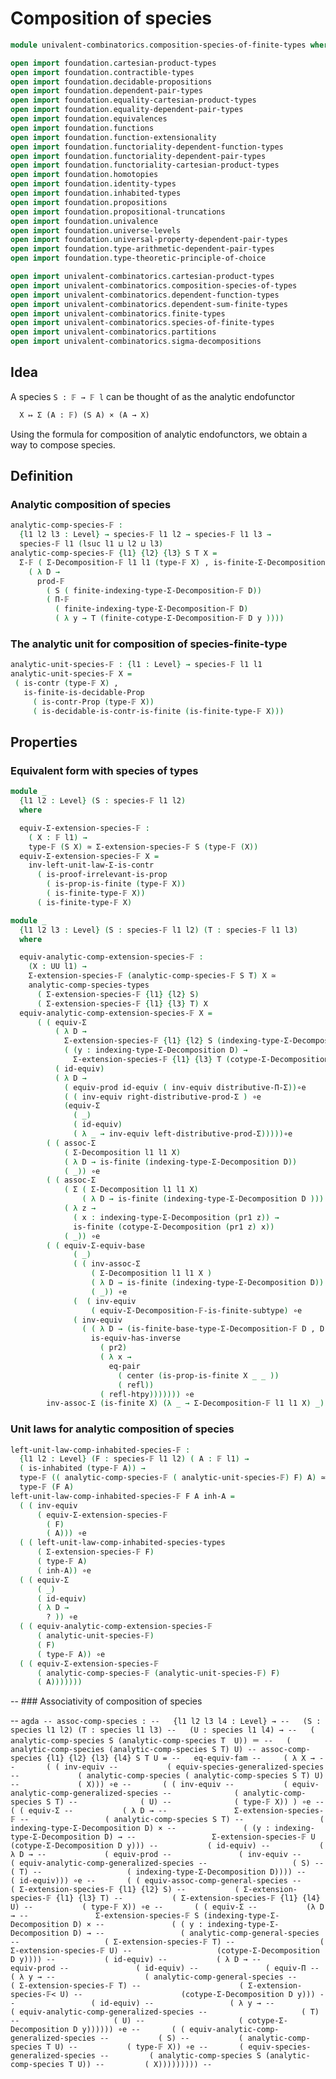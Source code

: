 #  Composition of species

```agda
module univalent-combinatorics.composition-species-of-finite-types where

open import foundation.cartesian-product-types
open import foundation.contractible-types
open import foundation.decidable-propositions
open import foundation.dependent-pair-types
open import foundation.equality-cartesian-product-types
open import foundation.equality-dependent-pair-types
open import foundation.equivalences
open import foundation.functions
open import foundation.function-extensionality
open import foundation.functoriality-dependent-function-types
open import foundation.functoriality-dependent-pair-types
open import foundation.functoriality-cartesian-product-types
open import foundation.homotopies
open import foundation.identity-types
open import foundation.inhabited-types
open import foundation.propositions
open import foundation.propositional-truncations
open import foundation.univalence
open import foundation.universe-levels
open import foundation.universal-property-dependent-pair-types
open import foundation.type-arithmetic-dependent-pair-types
open import foundation.type-theoretic-principle-of-choice

open import univalent-combinatorics.cartesian-product-types
open import univalent-combinatorics.composition-species-of-types
open import univalent-combinatorics.dependent-function-types
open import univalent-combinatorics.dependent-sum-finite-types
open import univalent-combinatorics.finite-types
open import univalent-combinatorics.species-of-finite-types
open import univalent-combinatorics.partitions
open import univalent-combinatorics.sigma-decompositions
```

## Idea

A species `S : 𝔽 → 𝔽 l` can be thought of as the analytic endofunctor

```md
  X ↦ Σ (A : 𝔽) (S A) × (A → X)
```

Using the formula for composition of analytic endofunctors, we obtain a way to compose species.

## Definition

### Analytic composition of species

```agda
analytic-comp-species-𝔽 :
  {l1 l2 l3 : Level} → species-𝔽 l1 l2 → species-𝔽 l1 l3 →
  species-𝔽 l1 (lsuc l1 ⊔ l2 ⊔ l3)
analytic-comp-species-𝔽 {l1} {l2} {l3} S T X =
  Σ-𝔽 ( Σ-Decomposition-𝔽 l1 l1 (type-𝔽 X) , is-finite-Σ-Decomposition-𝔽 X)
    ( λ D →
      prod-𝔽
        ( S ( finite-indexing-type-Σ-Decomposition-𝔽 D))
        ( Π-𝔽
          ( finite-indexing-type-Σ-Decomposition-𝔽 D)
          ( λ y → T (finite-cotype-Σ-Decomposition-𝔽 D y ))))
```

 ### The analytic unit for composition of species-finite-type

 ```agda
analytic-unit-species-𝔽 : {l1 : Level} → species-𝔽 l1 l1
analytic-unit-species-𝔽 X =
  ( is-contr (type-𝔽 X) ,
    is-finite-is-decidable-Prop
      ( is-contr-Prop (type-𝔽 X))
      ( is-decidable-is-contr-is-finite (is-finite-type-𝔽 X)))
```

## Properties

### Equivalent form with species of types

```agda
module _
  {l1 l2 : Level} (S : species-𝔽 l1 l2)
  where

  equiv-Σ-extension-species-𝔽 :
    ( X : 𝔽 l1) →
    type-𝔽 (S X) ≃ Σ-extension-species-𝔽 S (type-𝔽 (X))
  equiv-Σ-extension-species-𝔽 X =
    inv-left-unit-law-Σ-is-contr
      ( is-proof-irrelevant-is-prop
        ( is-prop-is-finite (type-𝔽 X))
        ( is-finite-type-𝔽 X))
      ( is-finite-type-𝔽 X)

module _
  {l1 l2 l3 : Level} (S : species-𝔽 l1 l2) (T : species-𝔽 l1 l3)
  where

  equiv-analytic-comp-extension-species-𝔽 :
    (X : UU l1) →
    Σ-extension-species-𝔽 (analytic-comp-species-𝔽 S T) X ≃
    analytic-comp-species-types
      ( Σ-extension-species-𝔽 {l1} {l2} S)
      ( Σ-extension-species-𝔽 {l1} {l3} T) X
  equiv-analytic-comp-extension-species-𝔽 X =
      ( ( equiv-Σ
          ( λ D →
            Σ-extension-species-𝔽 {l1} {l2} S (indexing-type-Σ-Decomposition D) ×
            ( (y : indexing-type-Σ-Decomposition D) →
              Σ-extension-species-𝔽 {l1} {l3} T (cotype-Σ-Decomposition D y)))
          ( id-equiv)
          ( λ D →
            ( equiv-prod id-equiv ( inv-equiv distributive-Π-Σ))∘e
            ( ( inv-equiv right-distributive-prod-Σ ) ∘e
            (equiv-Σ
              ( _)
              ( id-equiv)
              ( λ _ → inv-equiv left-distributive-prod-Σ)))))∘e
        ( ( assoc-Σ
            ( Σ-Decomposition l1 l1 X)
            ( λ D → is-finite (indexing-type-Σ-Decomposition D))
            ( _)) ∘e
        ( ( assoc-Σ
            ( Σ ( Σ-Decomposition l1 l1 X)
                ( λ D → is-finite (indexing-type-Σ-Decomposition D )))
            ( λ z →
              ( x : indexing-type-Σ-Decomposition (pr1 z)) →
              is-finite (cotype-Σ-Decomposition (pr1 z) x))
            ( _)) ∘e
        ( ( equiv-Σ-equiv-base
              ( _)
              ( ( inv-assoc-Σ
                  ( Σ-Decomposition l1 l1 X )
                  ( λ D → is-finite (indexing-type-Σ-Decomposition D))
                  ( _)) ∘e
              (  ( inv-equiv
                  ( equiv-Σ-Decomposition-𝔽-is-finite-subtype) ∘e
              ( inv-equiv
                ( ( λ D → (is-finite-base-type-Σ-Decomposition-𝔽 D , D)) ,
                  is-equiv-has-inverse
                    ( pr2)
                    ( λ x →
                      eq-pair
                        ( center (is-prop-is-finite X _ _ ))
                        ( refl))
                    ( refl-htpy))))))) ∘e
        inv-assoc-Σ (is-finite X) (λ _ → Σ-Decomposition-𝔽 l1 l1 X) _))))
```

### Unit laws for analytic composition of species

```agda
left-unit-law-comp-inhabited-species-𝔽 :
  {l1 l2 : Level} (F : species-𝔽 l1 l2) ( A : 𝔽 l1) →
  ( is-inhabited (type-𝔽 A)) →
  type-𝔽 (( analytic-comp-species-𝔽 ( analytic-unit-species-𝔽) F) A) ≃
  type-𝔽 (F A)
left-unit-law-comp-inhabited-species-𝔽 F A inh-A =
  ( ( inv-equiv
      ( equiv-Σ-extension-species-𝔽
        ( F)
        ( A))) ∘e
  ( ( left-unit-law-comp-inhabited-species-types
      ( Σ-extension-species-𝔽 F)
      ( type-𝔽 A)
      ( inh-A)) ∘e
  ( ( equiv-Σ
      ( _)
      ( id-equiv)
      ( λ D →
        ? )) ∘e
  ( ( equiv-analytic-comp-extension-species-𝔽
      ( analytic-unit-species-𝔽)
      ( F)
      ( type-𝔽 A)) ∘e
  ( ( equiv-Σ-extension-species-𝔽
      ( analytic-comp-species-𝔽 (analytic-unit-species-𝔽) F)
      ( A)))))))
```

-- ### Associativity of composition of species

-- ```agda
-- assoc-comp-species :
--   {l1 l2 l3 l4 : Level} →
--   (S : species l1 l2) (T : species l1 l3)
--   (U : species l1 l4) →
--   ( analytic-comp-species S (analytic-comp-species T  U)) ＝
--   ( analytic-comp-species (analytic-comp-species S T) U)
-- assoc-comp-species {l1} {l2} {l3} {l4} S T U =
--   eq-equiv-fam
--     ( λ X →
--       ( ( inv-equiv
--           ( equiv-species-generalized-species
--             ( analytic-comp-species ( analytic-comp-species S T) U)
--             ( X))) ∘e
--       ( ( inv-equiv
--           ( equiv-analytic-comp-generalized-species
--              ( analytic-comp-species S T)
--              ( U)
--              ( type-𝔽 X)) ) ∘e
--       ( ( equiv-Σ
--           ( λ D →
--               Σ-extension-species-𝔽
--                 ( analytic-comp-species S T)
--                 ( indexing-type-Σ-Decomposition D) ×
--               ( (y : indexing-type-Σ-Decomposition D) →
--                 Σ-extension-species-𝔽 U (cotype-Σ-Decomposition D y)))
--           ( id-equiv)
--           ( λ D →
--             ( equiv-prod
--               ( inv-equiv
--                 ( equiv-analytic-comp-generalized-species
--                   ( S)
--                   ( T)
--                   ( indexing-type-Σ-Decomposition D))))
--               ( id-equiv))) ∘e
--       ( ( equiv-assoc-comp-general-species
--           ( Σ-extension-species-𝔽 {l1} {l2} S)
--           ( Σ-extension-species-𝔽 {l1} {l3} T)
--           ( Σ-extension-species-𝔽 {l1} {l4} U)
--           ( type-𝔽 X)) ∘e
--       ( ( equiv-Σ
--           (λ D →
--               Σ-extension-species-𝔽 S (indexing-type-Σ-Decomposition D) ×
--               ( ( y : indexing-type-Σ-Decomposition D) →
--                 ( analytic-comp-general-species
--                   ( Σ-extension-species-𝔽 T)
--                   ( Σ-extension-species-𝔽 U)
--                   (cotype-Σ-Decomposition D y))))
--           ( id-equiv)
--           ( λ D →
--             equiv-prod
--               ( id-equiv)
--               ( equiv-Π
--                 ( λ y →
--                    ( analytic-comp-general-species
--                      ( Σ-extension-species-𝔽 T)
--                      ( Σ-extension-species-𝔽< U)
--                      (cotype-Σ-Decomposition D y)))
--                 ( id-equiv)
--                 ( λ y →
--                   ( equiv-analytic-comp-generalized-species
--                     ( T)
--                     ( U)
--                     ( cotype-Σ-Decomposition D y)))))) ∘e
--       ( ( equiv-analytic-comp-generalized-species
--           ( S)
--           ( analytic-comp-species T U)
--           ( type-𝔽 X)) ∘e
--       ( equiv-species-generalized-species
--         ( analytic-comp-species S (analytic-comp-species T U))
--         ( X)))))))))
--  ```
